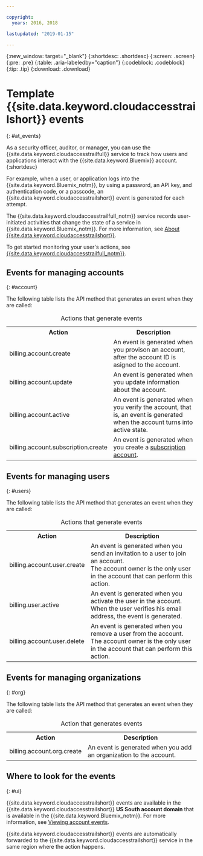 ```yaml
---

copyright:
  years: 2016, 2018

lastupdated: "2019-01-15"

---
```


{:new_window: target="_blank"}
{:shortdesc: .shortdesc}
{:screen: .screen}
{:pre: .pre}
{:table: .aria-labeledby="caption"}
{:codeblock: .codeblock}
{:tip: .tip}
{:download: .download}


# Template {{site.data.keyword.cloudaccesstrailshort}} events  
{: #at_events}

As a security officer, auditor, or manager, you can use the {{site.data.keyword.cloudaccesstrailfull}} service to track how users and applications interact with the {{site.data.keyword.Bluemix}} account. 
{:shortdesc}

For example, when a user, or application logs into the {{site.data.keyword.Bluemix_notm}}, by using a password, an API key, and authentication code, or a passcode, an {{site.data.keyword.cloudaccesstrailshort}} event is generated for each attempt. 

The {{site.data.keyword.cloudaccesstrailfull_notm}} service records user-initiated activities that change the state of a service in {{site.data.keyword.Bluemix_notm}}. For more information, see [About {{site.data.keyword.cloudaccesstrailshort}}](/docs/services/cloud-activity-tracker/activity_tracker_ov.html#activity_tracker_ov ).

To get started monitoring your user's actions, see [{{site.data.keyword.cloudaccesstrailfull_notm}}](/docs/services/cloud-activity-tracker/index.html#getting-started-with-cla). 



## Events for managing accounts
{: #account}

The following table lists the API method that generates an event when they are called:

<table>
  <caption>Actions that generate events</caption>
  <tr>
    <th>Action</th>
	  <th>Description</th>
  </tr>
  <tr>
    <td>billing.account.create</td>
	  <td>An event is generated when you provison an account, after the account ID is asigned to the account.</td>
  </tr>
  <tr>
    <td>billing.account.update</td>
	  <td>An event is generated when you update information about the account.</td>
  </tr>
  <tr>
    <td>billing.account.active</td>
	  <td>An event is generated when you verify the account, that is, an event is generated when the account turns into active state.</td>
  </tr>
  <tr>
    <td>billing.account.subscription.create</td>
	  <td>An event is generated when you create a <a href="/docs/account/index.html#subscription-account">subscription account</a>.</td>
  </tr>
</table>



## Events for managing users
{: #users}

The following table lists the API method that generates an event when they are called:

<table>
  <caption>Actions that generate events</caption>
  <tr>
    <th>Action</th>
	  <th>Description</th>
  </tr>
  <tr>
    <td>billing.account.user.create</td>
	  <td>An event is generated when you send an invitation to a user to join an account. </br>The account owner is the only user in the account that can perform this action.</td>
  </tr>
  <tr>
    <td>billing.user.active</td>
	  <td>An event is generated when you activate the user in the account. </br>When the user verifies his email address, the event is generated.</td>
  </tr>
  <tr>
    <td>billing.account.user.delete</td>
	  <td>An event is generated when you remove a user from the account. </br>The account owner is the only user in the account that can perform this action.</td>
  </tr>
</table>

## Events for managing organizations
{: #org}

The following table lists the API method that generates an event when they are called:

<table>
  <caption>Action that generates events</caption>
  <tr>
    <th>Action</th>
	  <th>Description</th>
  </tr>
  <tr>
    <td>billing.account.org.create</td>
	  <td>An event is generated when you add an organization to the account.</td>
  </tr>
</table>

## Where to look for the events
{: #ui}

{{site.data.keyword.cloudaccesstrailshort}} events are available in the {{site.data.keyword.cloudaccesstrailshort}} **US South account domain** that is available in the {{site.data.keyword.Bluemix_notm}}. For more information, see [Viewing account events](/docs/services/cloud-activity-tracker/how-to/manage-events-ui/viewing_events.html#account_events).

{{site.data.keyword.cloudaccesstrailshort}} events are automatically forwarded to the {{site.data.keyword.cloudaccesstrailshort}} service in the same region where the action happens.





